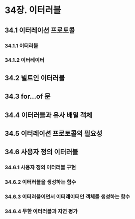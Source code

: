 # 34장. 이터러블
## 34.1 이터레이션 프로토콜
### 34.1.1 이터러블
### 34.1.2 이터레이터
## 34.2 빌트인 이터러블
## 34.3 for...of 문
## 34.4 이터러블과 유사 배열 객체
## 34.5 이터레이션 프로토콜의 필요성
## 34.6 사용자 정의 이터러블
### 34.6.1 사용자 정의 이터러블 구현
### 34.6.2 이터러블을 생성하는 함수
### 34.6.3 이터러블이면서 이터레이터인 객체를 생성하는 함수
### 34.6.4 무한 이터러블과 지연 평가